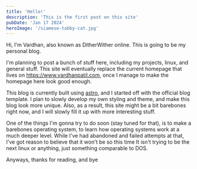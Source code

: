 ```yaml
---
title: 'Hello!'
description: 'This is the first post on this site'
pubDate: 'Jan 17 2024'
heroImage: '/siamese-tabby-cat.jpg'
---
```


Hi, I'm Vardhan, also known as DitherWither online. This is going to be my personal blog.

I'm planning to post a bunch of stuff here, including my projects, linux, and general stuff. 
This site will eventually replace the current homepage that lives on https://www.vardhanpatil.com, once I manage to make the homepage here look good enough.

This blog is currently built using [astro](https://astro.build), and I started off with the official blog template. 
I plan to slowly develop my own styling and theme, and make this blog look more unique. 
Also, as a result, this site might be a bit barebones right now, and I will slowly fill it up with more interesting stuff.

One of the things I'm gonna try to do soon (stay tuned for that), is to make a barebones operating system, to learn how operating systems work at a much deeper level. While I've had abandoned and failed attempts at that, I've got reason to believe that it won't be so this time
It isn't trying to be the next linux or anything, just something comparable to DOS.

Anyways, thanks for reading, and bye